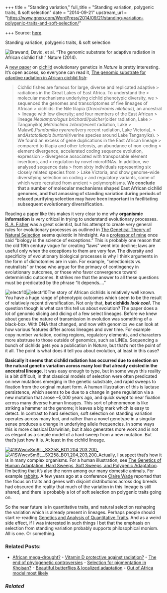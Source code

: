 +++
title = "Standing variation,"
full_title = "Standing variation, polygenic traits, & soft selection"
date = "2014-09-21"
upstream_url = "https://www.gnxp.com/WordPress/2014/09/21/standing-variation-polygenic-traits-and-soft-selection/"

+++
Source: [here](https://www.gnxp.com/WordPress/2014/09/21/standing-variation-polygenic-traits-and-soft-selection/).

Standing variation, polygenic traits, & soft selection

![Brawand, David, et al. “The genomic substrate for adaptive radiation in African cichlid fish.” Nature (2014).](https://i0.wp.com/www.unz.com/wp-content/uploads/2014/09/nature13726-f1.jpg?resize=600%2C571)

A [new paper](http://www.nature.com/nature/journal/v513/n7518/full/nature13726.html) on [cichlid](https://en.wikipedia.org/wiki/Cichlid) evolutionary genetics in *Nature* is pretty interesting. It’s open access, so everyone can read it, [The genomic substrate for adaptive radiation in African cichlid fish](http://www.nature.com/nature/journal/v513/n7518/full/nature13726.html):

> Cichlid fishes are famous for large, diverse and replicated adaptive > radiations in the Great Lakes of East Africa. To understand the > molecular mechanisms underlying cichlid phenotypic diversity, we > sequenced the genomes and transcriptomes of five lineages of African > cichlids: the Nile tilapia (*Oreochromis niloticus*), an ancestral > lineage with low diversity; and four members of the East African > lineage:*Neolamprologus brichardi/pulcher*(older radiation, Lake > Tanganyika),*Metriaclima zebra*(recent radiation, Lake > Malawi),*Pundamilia nyererei*(very recent radiation, Lake Victoria), > and*Astatotilapia burtoni*(riverine species around Lake Tanganyika). > We found an excess of gene duplications in the East African lineage > compared to tilapia and other teleosts, an abundance of non-coding > element divergence, accelerated coding sequence evolution, expression > divergence associated with transposable element insertions, and > regulation by novel microRNAs. In addition, we analysed sequence data > from sixty individuals representing six closely related species from > Lake Victoria, and show genome-wide diversifying selection on coding > and regulatory variants, some of which were recruited from ancient > polymorphisms. **We conclude that a number of molecular mechanisms shaped East African cichlid genomes, and that amassing of standing variation during periods of relaxed purifying selection may have been important in facilitating subsequent evolutionary diversification.**

Reading a paper like this makes it very clear to me why **organismic information** is very critical in trying to understand evolutionary processes. [R. A. Fisher](https://en.wikipedia.org/wiki/Ronald_Fisher) was a great scientist, but his attempt to create very general rules for evolutionary processes as outlined in [The Genetical Theory of Natural Selection](https://www.amazon.com/exec/obidos/ASIN/0198504403/geneexpressio-20) seems quixotic in hindsight. As a [professor of mine](https://twitter.com/wcresko) once said “biology is the science of exceptions.” This is probably one reason that the old 19th century vogue for creating “laws” went into decline; laws are useful only when the exceptions to them are very few. The diversity and specificity of evolutionary biological processes is why I think arguments in the form of dichotomies are in vain. For example, “selectionists vs. neutralists” or those who argue for the primacy of contingency in evolutionary outcomes, or those who favor convergence toward deterministic outcomes. It strikes me that the answer to all these questions must be predicated by the phrase “it depends….”

![electr10](https://i0.wp.com/www.unz.com/wp-content/uploads/2014/09/electr10-300x199.jpg?resize=300%2C199)![electr10](https://i0.wp.com/www.unz.com/wp-content/uploads/2014/09/electr10-300x199.jpg?resize=300%2C199)The story of African cichlids is relatively well known. You have a huge range of phenotypic outcomes which seem to be the result of relatively recent diversification. Not only that, **but cichlids *look cool*.** The question though is what can this tell us about evolution? The paper does a lot of genomic slicing and dicing of a few select lineages. Before we knew about genes the nature of transmission in evolution was something of a black-box. With DNA that changed, and now with genomics we can look at how various features differ across lineages and over time. For example copy number variation, coding regions, regulatory elements, and characters more abstruse to those outside of genomics, such as LINEs. Sequencing a bunch of cichlids gets you a publication in *Nature*, but that’s not the point of it all. The point is what does it tell you about evolution, at least in this case?

**Basically it seems that cichlid radiation has occurred due to selection on the natural genetic variation across many loci that already existed in the ancestral lineage.** It was easy enough to type, but in some ways this reality is a bit difficult, in that classical models of selection were often predicated on new mutations emerging in the genetic substrate, and rapid sweeps to fixation from the original mutant form. A human illustration of this is lactase persistence, which seems to be due to a change in gene regulation via a new mutation that arose \~5,000 years ago, and quick swept to near fixation across many diverse human lineages. This sort of phenomenon is like striking a hammer at the genome; it leaves a big mark which is easy to detect. In contrast to hard selection, soft selection on standing variation operates across many loci, and rather than a novel genotype in a singular sense produces a change in underlying allele frequencies. In some ways this is more classical Darwinian, but it also generates more work and is not as elegant as a simple model of a hard sweep from a new mutation. But that’s just how it is. At least in the cichlid lineage.

[![41SWwcvSm6L.\_SX258_BO1,204,203,200\_](https://i0.wp.com/www.unz.com/wp-content/uploads/2014/09/41SWwcvSm6L._SX258_BO1204203200_.jpg?resize=260%2C343)![41SWwcvSm6L.\_SX258_BO1,204,203,200\_](https://i0.wp.com/www.unz.com/wp-content/uploads/2014/09/41SWwcvSm6L._SX258_BO1204203200_.jpg?resize=260%2C343)](https://www.amazon.com/exec/obidos/ASIN/0878934812/geneexpressio-20)Actually, I suspect that’s how it is in many complex organisms. For a human illustration, see [The Genetics of Human Adaptation: Hard Sweeps, Soft Sweeps, and Polygenic Adaptation](http://www.sciencedirect.com/science/article/pii/S0960982209020703). I’m betting that it’s also the norm among our many domestic animals. For example [rabbits](http://good-lab.dbs.umt.edu/Good_Lab/Publications_files/Carniero_etal_Science_2014.pdf). A few years ago at a conference [Claire Wade](http://sydney.edu.au/vetscience/about/staff/profiles/claire.wade.php) reported that the focus on traits and genes with disjoint distributions across dog breeds had obscured the reality that much of the variation in this lineage is still shared, and there is probably a lot of soft selection on polygenic traits going on.

So the near future is in quantitative traits, and natural selection reshaping the variation which is already present in lineages. Perhaps people should start re-reading [Genetics and Analysis of Quantitative Traits](https://www.amazon.com/exec/obidos/ASIN/0878934812/geneexpressio-20). And as a weird side effect, if I was interested in such things I bet that the emphasis on selection from standing variation probably supports philosophical monism. All is one. Or something.

### Related Posts:

- [African
  mega-drought?](https://www.gnxp.com/WordPress/2007/10/09/african-mega-drought/) - [Vitamin D protective against
  radiation?](https://www.gnxp.com/WordPress/2008/11/09/vitamin-d-protective-against-radiation/) - [The end of phylogenetic
  controversies](https://www.gnxp.com/WordPress/2012/10/07/the-end-of-phylogenetic-controversies/) - [Selection for pigmentation in
  Khoisan?](https://www.gnxp.com/WordPress/2017/09/28/selection-for-pigmentation-in-khoisan/) - [Beautiful butterflies & localized
  adaptation](https://www.gnxp.com/WordPress/2010/02/06/beautiful-butterflies-localized-adaptation/) - [Out of Africa model most
  likely](https://www.gnxp.com/WordPress/2007/10/31/out-of-africa-model-most-likely/)

### *Related*

[](https://www.addtoany.com/add_to/facebook?linkurl=https%3A%2F%2Fwww.gnxp.com%2FWordPress%2F2014%2F09%2F21%2Fstanding-variation-polygenic-traits-and-soft-selection%2F&linkname=Standing%20variation%2C%20polygenic%20traits%2C%20%26%20soft%20selection "Facebook")[](https://www.addtoany.com/add_to/twitter?linkurl=https%3A%2F%2Fwww.gnxp.com%2FWordPress%2F2014%2F09%2F21%2Fstanding-variation-polygenic-traits-and-soft-selection%2F&linkname=Standing%20variation%2C%20polygenic%20traits%2C%20%26%20soft%20selection "Twitter")[](https://www.addtoany.com/add_to/email?linkurl=https%3A%2F%2Fwww.gnxp.com%2FWordPress%2F2014%2F09%2F21%2Fstanding-variation-polygenic-traits-and-soft-selection%2F&linkname=Standing%20variation%2C%20polygenic%20traits%2C%20%26%20soft%20selection "Email")[](https://www.addtoany.com/share)
